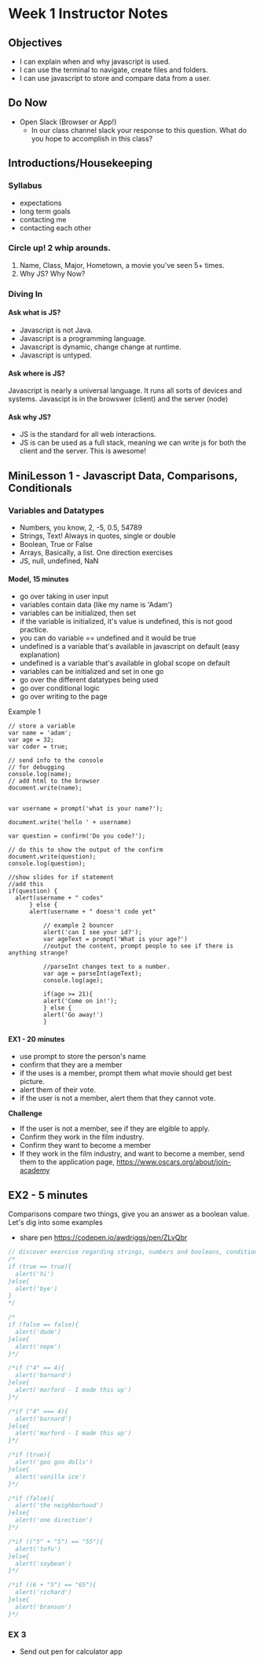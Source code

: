 # Week 1 Instructor Notes
## Objectives
- I can explain when and why javascript is used.
- I can use the terminal to navigate, create files and folders.
- I can use javascript to store and compare data from a user.

## Do Now
- Open Slack (Browser or App!)
  - In our class channel slack your response to this question. What do you hope to accomplish in this class?

## Introductions/Housekeeping

### Syllabus
  - expectations
  - long term goals
  - contacting me
  - contacting each other

### Circle up! 2 whip arounds.
  1. Name, Class, Major, Hometown, a movie you've seen 5+ times.
  2. Why JS? Why Now?

### Diving In
#### Ask what is JS?
  - Javascript is not Java.
  - Javascript is a programming language.
  - Javascript is dynamic, change change at runtime.
  - Javascript is untyped.

#### Ask where is JS?
Javascript is nearly a universal language. It runs all sorts of devices and systems. Javascipt is in the browswer (client) and the server (node)

#### Ask why JS?
  - JS is the standard for all web interactions.
  - JS is can be used as a full stack, meaning we can write js for both the client and the server. This is awesome!

## MiniLesson 1 - Javascript Data, Comparisons, Conditionals

### Variables and Datatypes
  - Numbers, you know, 2, -5, 0.5, 54789
  - Strings, Text! Always in quotes, single or double
  - Boolean, True or False
  - Arrays, Basically, a list. One direction exercises
  - JS, null, undefined, NaN

#### Model, 15 minutes
  - go over taking in user input
  - variables contain data (like my name is 'Adam')
  - variables can be initialized, then set
  - if the variable is initialized, it's value is undefined, this is not good practice.
  - you can do variable == undefined and it would be true
  - undefined is a variable that's available in javascript on default (easy explanation)
  - undefined is a variable that's available in global scope on default
  - variables can be initialized and set in one go
  - go over the different datatypes being used
  - go over conditional logic
  - go over writing to the page

  Example 1
  ```
  // store a variable
  var name = 'adam';
  var age = 32;
  var coder = true;

  // send info to the console
  // for debugging
  console.log(name);
  // add html to the browser
  document.write(name);


  var username = prompt('what is your name?');

  document.write('hello ' + username)

  var question = confirm('Do you code?');

  // do this to show the output of the confirm
  document.write(question);
  console.log(question);

  //show slides for if statement
  //add this
  if(question) {
    alert(username + " codes"
        } else {
        alert(username + " doesn't code yet"

            // example 2 bouncer
            alert('can I see your id?');
            var ageText = prompt('What is your age?')
            //output the content, prompt people to see if there is anything strange?

            //parseInt changes text to a number.
            var age = parseInt(ageText);
            console.log(age);

            if(age >= 21){
            alert('Come on in!');
            } else {
            alert('Go away!')
            }
 ```

#### EX1 - 20 minutes
 - use prompt to store the person's name
 - confirm that they are a member
 - if the uses is a member, prompt them what movie should get best picture.
 - alert them of their vote.
 - if the user is not a member, alert them that they cannot vote.

 **Challenge**
 - If the user is not a member, see if they are elgible to apply.
 - Confirm they work in the film industry.
 - Confirm they want to become a member
 - If they work in the film industry, and want to become a member, send them to the application page, https://www.oscars.org/about/join-academy

## EX2 - 5 minutes
 Comparisons compare two things, give you an answer as a boolean value. Let's dig into some examples
 - share pen https://codepen.io/awdriggs/pen/ZLvQbr
```javascript
// discover exercise regarding strings, numbers and booleans, conditional logic
/*
if (true == true){
  alert('hi')
}else{
  alert('bye')
}
*/

/*
if (false == false){
  alert('dude')
}else{
  alert('nope')
}*/

/*if ("4" == 4){
  alert('barnard')
}else{
  alert('marford - I made this up')
}*/

/*if ("4" === 4){
  alert('barnard')
}else{
  alert('marford - I made this up')
}*/

/*if (true){
  alert('goo goo dolls')
}else{
  alert('vanilla ice')
}*/

/*if (false){
  alert('the neighborhood')
}else{
  alert('one direction')
}*/

/*if (("5" + "5") == "55"){
  alert('tofu')
}else{
  alert('soybean')
}*/

/*if ((6 + "5") == "65"){
  alert('richard')
}else{
  alert('branson')
}*/
```

### EX 3
- Send out pen for calculator app
